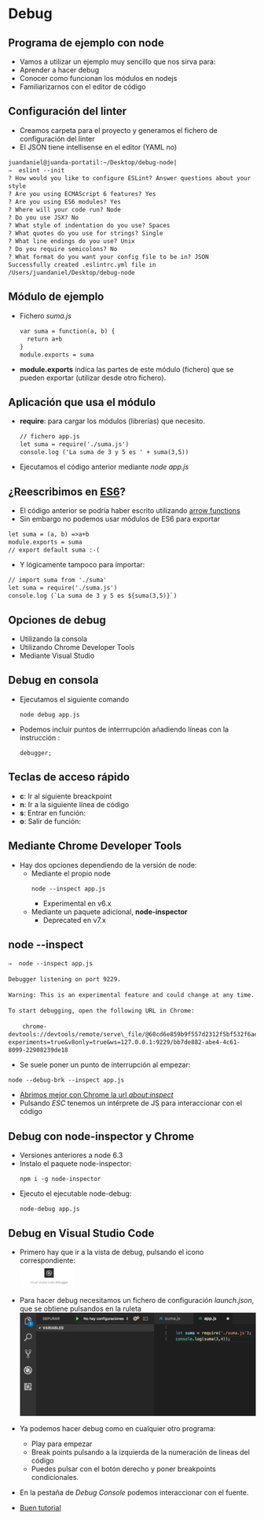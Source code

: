 # Debug




## Programa de ejemplo con node

* Vamos a utilizar un ejemplo muy sencillo que nos sirva para:
* Aprender a hacer debug
* Conocer como funcionan los módulos en nodejs
* Familiarizarnos con el editor de código



## Configuración del linter
- Creamos carpeta para el proyecto y generamos el fichero de configuración del linter
- El JSON tiene intellisense en el editor (YAML no)

```
juandaniel@juanda-portatil:~/Desktop/debug-node|
⇒  eslint --init
? How would you like to configure ESLint? Answer questions about your style
? Are you using ECMAScript 6 features? Yes
? Are you using ES6 modules? Yes
? Where will your code run? Node
? Do you use JSX? No
? What style of indentation do you use? Spaces
? What quotes do you use for strings? Single
? What line endings do you use? Unix
? Do you require semicolons? No
? What format do you want your config file to be in? JSON
Successfully created .eslintrc.yml file in /Users/juandaniel/Desktop/debug-node
```



## Módulo de ejemplo
* Fichero *suma.js*
  ```
  var suma = function(a, b) {
    return a+b
  }
  module.exports = suma
  ```

* **module.exports** indica las partes de este módulo \(fichero\) que se pueden exportar \(utilizar desde otro fichero\).



## Aplicación que usa el módulo
* **require**: para cargar los módulos (librerías) que necesito.

  ```
  // fichero app.js
  let suma = require('./suma.js')
  console.log ('La suma de 3 y 5 es ' + suma(3,5))
  ```
* Ejecutamos el código anterior mediante *node app.js*




## ¿Reescribimos en [ES6](http://es6-features.org/#Constants)?
- El código anterior se podría haber escrito utilizando [arrow functions](http://es6-features.org/#ExpressionBodies)
- Sin embargo no podemos usar módulos de ES6 para exportar
```
let suma = (a, b) =>a+b
module.exports = suma
// export default suma :-(
```

- Y lógicamente tampoco para importar:
```
// import suma from './suma'
let suma = require('./suma.js')
console.log (`La suma de 3 y 5 es ${suma(3,5)}`)
```



## Opciones de debug

* Utilizando la consola
* Utilizando Chrome Developer Tools
* Mediante Visual Studio




## Debug en consola

* Ejecutamos el siguiente comando
  ```
  node debug app.js
  ```
* Podemos incluir puntos de interrrupción añadiendo líneas con la instrucción :
  ```
  debugger;
  ```



## Teclas de acceso rápido  
* **c**: Ir al siguiente breackpoint
* **n**: Ir a la siguiente línea de código
* **s**: Entrar en función:
* **o**: Salir de función:



## Mediante Chrome Developer Tools

* Hay dos opciones dependiendo de la versión de node:
  - Mediante el propio node
    ``` 
    node --inspect app.js
    ```
    - Experimental en v6.x
  - Mediante un paquete adicional, **node-inspector**
    - Deprecated en v7.x




## node --inspect

```
⇒  node --inspect app.js

Debugger listening on port 9229.

Warning: This is an experimental feature and could change at any time.

To start debugging, open the following URL in Chrome:

    chrome-devtools://devtools/remote/serve\_file/@60cd6e859b9f557d2312f5bf532f6aec5f284980/inspector.html?experiments=true&v8only=true&ws=127.0.0.1:9229/bb7de882-abe4-4c61-8099-22908239de18
```

* Se suele poner un punto de interrupción al empezar:
```
node --debug-brk --inspect app.js
```

* [Abrimos mejor con Chrome la url *about:inspect*](https://medium.com/@paul_irish/debugging-node-js-nightlies-with-chrome-devtools-7c4a1b95ae27) 
* Pulsando *ESC* tenemos un intérprete de JS para interaccionar con el código





## Debug con node-inspector y Chrome
* Versiones anteriores a node 6.3
* Instalo el paquete node-inspector:
  ```
  npm i -g node-inspector
  ```
* Ejecuto el ejecutable node-debug:
  ```
  node-debug app.js
  ```




## Debug en Visual Studio Code

* Primero hay que ir a  la vista de debug, pulsando el icono correspondiente:  
  ![](/assets/icono-debug.png)
  
* Para hacer debug necesitamos un fichero de configuración _launch.json_, que se obtiene pulsandos en la ruleta
![](/assets/sublime-debug.png)

* Ya podemos hacer debug como en cualquier otro programa:
  * Play para empezar
  * Break points pulsando a la izquierda de la numeración de lineas del código
  * Puedes pulsar con el botón derecho y poner breakpoints condicionales.
  
* En la pestaña de *Debug Console* podemos interaccionar con el fuente.

* [Buen tutorial](https://www.youtube.com/watch?v=hfpkMyvSOp4)




